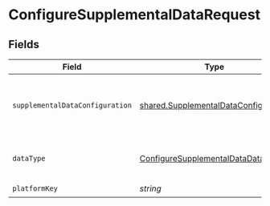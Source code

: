 # ConfigureSupplementalDataRequest


## Fields

| Field                                                                                             | Type                                                                                              | Required                                                                                          | Description                                                                                       | Example                                                                                           |
| ------------------------------------------------------------------------------------------------- | ------------------------------------------------------------------------------------------------- | ------------------------------------------------------------------------------------------------- | ------------------------------------------------------------------------------------------------- | ------------------------------------------------------------------------------------------------- |
| `supplementalDataConfiguration`                                                                   | [shared.SupplementalDataConfiguration](../../models/shared/supplementaldataconfiguration.md)      | :heavy_minus_sign:                                                                                | The configuration for the specified platform and data type.                                       |                                                                                                   |
| `dataType`                                                                                        | [ConfigureSupplementalDataDataType](../../models/operations/configuresupplementaldatadatatype.md) | :heavy_check_mark:                                                                                | Data types that support supplemental data                                                         | invoices                                                                                          |
| `platformKey`                                                                                     | *string*                                                                                          | :heavy_check_mark:                                                                                | N/A                                                                                               |                                                                                                   |